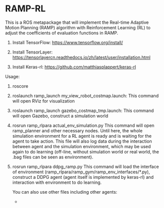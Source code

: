 RAMP-RL
====

This is a ROS metapackage that will implement the Real-time Adaptive Motion Planning (RAMP) algorithm with Reinforcement Learning (RL) to adjust the coefficients of evaluation functions in RAMP.

1. Install TensorFlow: https://www.tensorflow.org/install/

2. Install TensorLayer: https://tensorlayercn.readthedocs.io/zh/latest/user/installation.html

3. Install Keras-rl: https://github.com/matthiasplappert/keras-rl

Usage:

1. roscore

2. roslaunch ramp_launch my_view_robot_costmap.launch:
    This command will open RViz for visualization

3. roslaunch ramp_launch gazebo_costmap_tmp.launch:
    This command will open Gazebo, construct a simulation world
    
4. rosrun ramp_rlpara actual_env_simulation.py
    This command will open ramp_planner and other necessary nodes. Until here, the whole simulation environment for a RL agent is ready and is waiting for the agent to take action. This file will also log data during the interaction between agent and the simulation environment, which may be used again to do learning (off-line, without simulation world or real world, the .bag files can be seen as environment).
    
5. rosrun ramp_rlpara ddpg_ramp.py
    This command will load the interface of environment (ramp_rlpara/ramp_gym/ramp_env_interfaces/*.py), construct a DDPG agent (agent itself is implemented by keras-rl) and interaction with environment to do learning.
    
    You can also use other files including other agents:
    
    - ~~~~rosrun ramp_rlpara random_ramp.py (take random action, can be used to log data)
